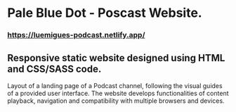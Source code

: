 # Pale Blue Dot - Poscast Website.
### https://luemigues-podcast.netlify.app/

## Responsive static website designed using HTML and CSS/SASS code.
Layout of a landing page of a Podcast channel, following the visual guides of a provided user interface. The website develops functionalities of content playback, navigation and compatibility with multiple browsers and devices.
